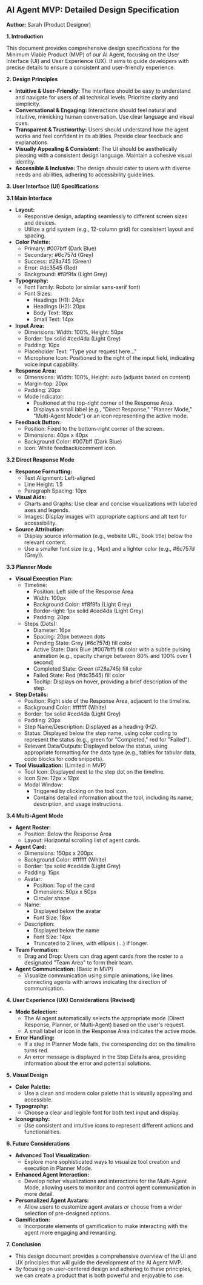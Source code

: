 ## AI Agent MVP: Detailed Design Specification 

**Author:** Sarah (Product Designer)

**1. Introduction**

This document provides comprehensive design specifications for the Minimum Viable Product (MVP) of our AI Agent, focusing on the User Interface (UI) and User Experience (UX).  It aims to guide developers with precise details to ensure a consistent and user-friendly experience.

**2. Design Principles**

* **Intuitive & User-Friendly:** The interface should be easy to understand and navigate for users of all technical levels. Prioritize clarity and simplicity.
* **Conversational & Engaging:** Interactions should feel natural and intuitive, mimicking human conversation. Use clear language and visual cues.
* **Transparent & Trustworthy:**  Users should understand how the agent works and feel confident in its abilities. Provide clear feedback and explanations.
* **Visually Appealing & Consistent:** The UI should be aesthetically pleasing with a consistent design language.  Maintain a cohesive visual identity.
* **Accessible & Inclusive:** The design should cater to users with diverse needs and abilities, adhering to accessibility guidelines.

**3. User Interface (UI) Specifications**

**3.1 Main Interface**

* **Layout:**
    *  Responsive design, adapting seamlessly to different screen sizes and devices.
    *  Utilize a grid system (e.g., 12-column grid) for consistent layout and spacing.
* **Color Palette:**
    *  Primary: #007bff (Dark Blue)
    *  Secondary: #6c757d (Grey)
    *  Success: #28a745 (Green)
    *  Error: #dc3545 (Red)
    *  Background: #f8f9fa (Light Grey)
* **Typography:**
    *  Font Family:  Roboto (or similar sans-serif font)
    *  Font Sizes: 
        *  Headings (H1): 24px
        *  Headings (H2): 20px
        *  Body Text: 16px
        *  Small Text: 14px
* **Input Area:**
    *  Dimensions:  Width: 100%, Height: 50px
    *  Border: 1px solid #ced4da (Light Grey)
    *  Padding: 10px
    *  Placeholder Text: "Type your request here..."
    *  Microphone Icon:  Positioned to the right of the input field, indicating voice input capability.
* **Response Area:**
    *  Dimensions: Width: 100%, Height: auto (adjusts based on content)
    *  Margin-top: 20px
    *  Padding: 20px
    *  Mode Indicator:
        *  Positioned at the top-right corner of the Response Area.
        *  Displays a small label (e.g., "Direct Response," "Planner Mode," "Multi-Agent Mode") or an icon representing the active mode.
* **Feedback Button:**
    *  Position: Fixed to the bottom-right corner of the screen.
    *  Dimensions: 40px x 40px
    *  Background Color: #007bff (Dark Blue)
    *  Icon:  White feedback/comment icon.


**3.2 Direct Response Mode**

* **Response Formatting:**
    *  Text Alignment: Left-aligned
    *  Line Height: 1.5
    *  Paragraph Spacing: 10px
* **Visual Aids:**
    *  Charts and Graphs:  Use clear and concise visualizations with labeled axes and legends.
    *  Images:  Display images with appropriate captions and alt text for accessibility.
* **Source Attribution:**
    *  Display source information (e.g., website URL, book title) below the relevant content.
    *  Use a smaller font size (e.g., 14px) and a lighter color (e.g., #6c757d (Grey)).


**3.3 Planner Mode**

* **Visual Execution Plan:**
    *  Timeline:
        *  Position: Left side of the Response Area
        *  Width: 100px 
        *  Background Color: #f8f9fa (Light Grey)
        *  Border-right: 1px solid #ced4da (Light Grey)
        *  Padding: 20px
    *  Steps (Dots):
        *  Diameter: 16px
        *  Spacing: 20px between dots
        *  Pending State:  Grey (#6c757d) fill color 
        *  Active State:  Dark Blue (#007bff) fill color with a subtle pulsing animation (e.g., opacity change between 80% and 100% over 1 second)
        *  Completed State: Green (#28a745) fill color
        *  Failed State: Red (#dc3545) fill color
        *  Tooltip:  Displays on hover, providing a brief description of the step.
* **Step Details:**
    *  Position: Right side of the Response Area, adjacent to the timeline.
    *  Background Color: #ffffff (White)
    *  Border: 1px solid #ced4da (Light Grey)
    *  Padding: 20px
    *  Step Name/Description:  Displayed as a heading (H2).
    *  Status:  Displayed below the step name, using color coding to represent the status (e.g., green for "Completed," red for "Failed").
    *  Relevant Data/Outputs:  Displayed below the status, using appropriate formatting for the data type (e.g., tables for tabular data, code blocks for code snippets).
* **Tool Visualization:** (Limited in MVP)
    *  Tool Icon:  Displayed next to the step dot on the timeline.
    *  Icon Size: 12px x 12px
    *  Modal Window:
        *  Triggered by clicking on the tool icon.
        *  Contains detailed information about the tool, including its name, description, and usage instructions.


**3.4 Multi-Agent Mode**

* **Agent Roster:**
    *  Position: Below the Response Area
    *  Layout: Horizontal scrolling list of agent cards.
* **Agent Card:**
    *  Dimensions: 150px x 200px
    *  Background Color: #ffffff (White)
    *  Border: 1px solid #ced4da (Light Grey)
    *  Padding: 15px
    *  Avatar: 
        *  Position: Top of the card
        *  Dimensions: 50px x 50px 
        *  Circular shape
    *  Name: 
        *  Displayed below the avatar
        *  Font Size: 18px
    *  Description: 
        *  Displayed below the name
        *  Font Size: 14px
        *  Truncated to 2 lines, with ellipsis (...) if longer.
* **Team Formation:**
    *  Drag and Drop:  Users can drag agent cards from the roster to a designated "Team Area" to form their team.
* **Agent Communication:** (Basic in MVP)
    *  Visualize communication using simple animations, like lines connecting agents with arrows indicating the direction of communication.


**4. User Experience (UX) Considerations (Revised)**

* **Mode Selection:**
    *  The AI agent automatically selects the appropriate mode (Direct Response, Planner, or Multi-Agent) based on the user's request.
    *  A small label or icon in the Response Area indicates the active mode.
* **Error Handling:**
    *  If a step in Planner Mode fails, the corresponding dot on the timeline turns red.
    *  An error message is displayed in the Step Details area, providing information about the error and potential solutions.


**5. Visual Design**

* **Color Palette:** 
    * Use a clean and modern color palette that is visually appealing and accessible.
* **Typography:** 
    * Choose a clear and legible font for both text input and display.
* **Iconography:** 
    * Use consistent and intuitive icons to represent different actions and functionalities.

**6. Future Considerations**

* **Advanced Tool Visualization:** 
    * Explore more sophisticated ways to visualize tool creation and execution in Planner Mode.
* **Enhanced Agent Interaction:** 
    * Develop richer visualizations and interactions for the Multi-Agent Mode, allowing users to monitor and control agent communication in more detail.
* **Personalized Agent Avatars:** 
    * Allow users to customize agent avatars or choose from a wider selection of pre-designed options.
* **Gamification:** 
    * Incorporate elements of gamification to make interacting with the agent more engaging and rewarding.

**7. Conclusion**

* This design document provides a comprehensive overview of the UI and UX principles that will guide the development of the AI Agent MVP.
* By focusing on user-centered design and adhering to these principles, we can create a product that is both powerful and enjoyable to use.